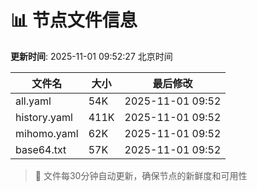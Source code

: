 # 📊 节点文件信息

**更新时间**: 2025-11-01 09:52:27 北京时间

| 文件名 | 大小 | 最后修改 |
|--------|------|----------|
| all.yaml | 54K | 2025-11-01 09:52 |
| history.yaml | 411K | 2025-11-01 09:52 |
| mihomo.yaml | 62K | 2025-11-01 09:52 |
| base64.txt | 57K | 2025-11-01 09:52 |

> 🔄 文件每30分钟自动更新，确保节点的新鲜度和可用性
